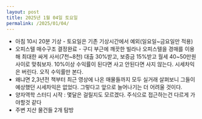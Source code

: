 ```yaml
---
layout: post
title: 2025년 1월 04일 토요일
permalink: /2025/01/04/
---
```

- 아침 10시 20분 기상 - 토요일은 기존 기상시간에서 예외(일요일~금요일만 적용)<br/>
- 오피스텔 매수구조 결정완료 - 구디 부근에 깨끗한 빌라나 오피스텔을 경매를 이용해 최대한 싸게 사서(7천~8천) 대출 30%받고, 보증금 15%받고 월세 40~50만원 사이로 맞춰보자. 10%이상 수익률이 된다면 사고 안된다면 사지 않는다. 시세차익은 버린다. 오직 수익률만 본다.<br/>
- 왜냐면 2,3년전 책부터 최근 영상에 나온 매물들까지 모두 실거래 살펴보니 그들이 예상했던 시세차익은 없었다. 그렇다고 앞으로 늘어나기는 더 어려울 것이다.<br/>
- 양자역학 스터디 시작 : 몇달은 걸릴지도 모르겠다. 주식으로 접근하는건 다르게 가야할것 같다<br/>
- 주변 지산 물건들 2개 탐방